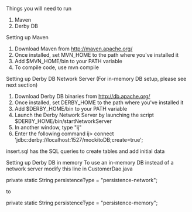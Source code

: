 Things you will need to run

1. Maven
2. Derby DB


Setting up Maven
1. Download Maven from http://maven.apache.org/
2. Once installed, set MVN_HOME to the path where you've installed it
3. Add $MVN_HOME/bin to your PATH variable 
4. To compile code, use
	mvn compile


Setting up Derby DB Network Server (For in-memory DB setup, please see next section)
1. Download Derby DB binaries from http://db.apache.org/
2. Once installed, set DERBY_HOME to the path where you've installed it
3. Add $DERBY_HOME/bin to your PATH variable
4. Launch the Derby Network Server by launching the script $DERBY_HOME/bin/startNetworkServer
5. In another window, type "ij"
6. Enter the following command
ij> connect 'jdbc:derby://localhost:1527/mockitoDB;create=true';

insert.sql has the SQL queries to create tables and add initial data

Setting up Derby DB in memory
To use an in-memory DB instead of a network server modify this line in CustomerDao.java 

private static String persistenceType = "persistence-network";

to

private static String persistenceType = "persistence-memory";



